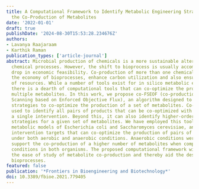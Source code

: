 ```yaml
---
title: A Computational Framework to Identify Metabolic Engineering Strategies for
  the Co-Production of Metabolites
date: '2022-01-01'
draft: true
publishDate: '2024-08-30T15:53:28.234676Z'
authors:
- Lavanya Raajaraam
- Karthik Raman
publication_types: ['article-journal']
abstract: Microbial production of chemicals is a more sustainable alternative to traditional
  chemical processes. However, the shift to bioprocess is usually accompanied by a
  drop in economic feasibility. Co-production of more than one chemical can improve
  the economy of bioprocesses, enhance carbon utilization and also ensure better exploitation
  of resources. While a number of tools exist for in silico metabolic engineering,
  there is a dearth of computational tools that can co-optimize the production of
  multiple metabolites. In this work, we propose co-FSEOF (co-production using Flux
  Scanning based on Enforced Objective Flux), an algorithm designed to identify intervention
  strategies to co-optimize the production of a set of metabolites. Co-FSEOF can be
  used to identify all pairs of products that can be co-optimized with ease using
  a single intervention. Beyond this, it can also identify higher-order intervention
  strategies for a given set of metabolites. We have employed this tool on the genome-scale
  metabolic models of Escherichia coli and Saccharomyces cerevisiae, and identified
  intervention targets that can co-optimize the production of pairs of metabolites
  under both aerobic and anaerobic conditions. Anaerobic conditions were found to
  support the co-production of a higher number of metabolites when compared to aerobic
  conditions in both organisms. The proposed computational framework will enhance
  the ease of study of metabolite co-production and thereby aid the design of better
  bioprocesses.
featured: false
publication: '*Frontiers in Bioengineering and Biotechnology*'
doi: 10.3389/fbioe.2021.779405
---
```


